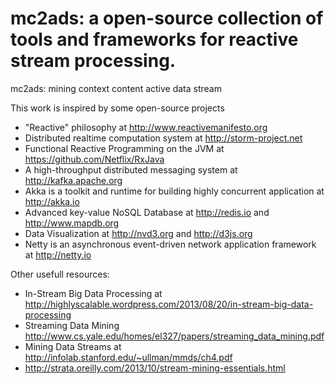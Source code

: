 mc2ads: a open-source collection of tools and frameworks for reactive stream processing.
======
mc2ads: mining context content active data stream


This work is inspired by some open-source projects
- "Reactive" philosophy at http://www.reactivemanifesto.org
- Distributed realtime computation system at http://storm-project.net
- Functional Reactive Programming on the JVM at https://github.com/Netflix/RxJava
- A high-throughput distributed messaging system at http://kafka.apache.org
- Akka is a toolkit and runtime for building highly concurrent application at http://akka.io
- Advanced key-value NoSQL Database at http://redis.io and http://www.mapdb.org
- Data Visualization at http://nvd3.org and http://d3js.org
- Netty is an asynchronous event-driven network application framework at http://netty.io

Other usefull resources:
- In-Stream Big Data Processing at http://highlyscalable.wordpress.com/2013/08/20/in-stream-big-data-processing
- Streaming Data Mining http://www.cs.yale.edu/homes/el327/papers/streaming_data_mining.pdf
- Mining Data Streams at http://infolab.stanford.edu/~ullman/mmds/ch4.pdf
- http://strata.oreilly.com/2013/10/stream-mining-essentials.html

